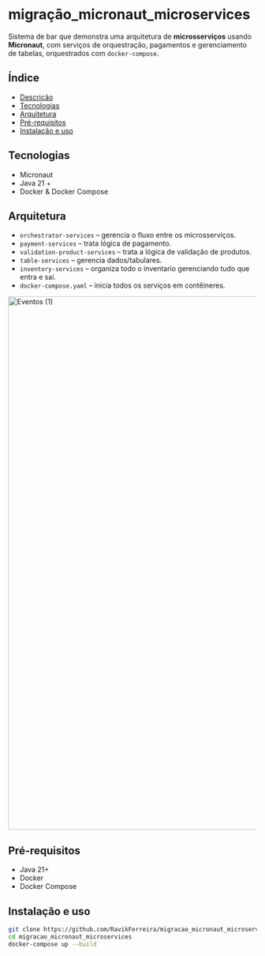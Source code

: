 # migração_micronaut_microservices

Sistema de bar que demonstra uma arquitetura de **microsserviços** usando **Micronaut**, com serviços de orquestração, pagamentos e gerenciamento de tabelas, orquestrados com `docker-compose`.

## Índice
- [Descrição](#descrição)
- [Tecnologias](#tecnologias)
- [Arquitetura](#arquitetura)
- [Pré-requisitos](#pré-requisitos)
- [Instalação e uso](#instalação-e-uso)

## Tecnologias
- Micronaut
- Java 21 +
- Docker & Docker Compose

## Arquitetura
- `orchestrator-services` – gerencia o fluxo entre os microsserviços.
- `payment-services` – trata lógica de pagamento.
- `validation-product-services` – trata a lógica de validação de produtos.
- `table-services` – gerencia dados/tabulares.
- `inventory-services` – organiza todo o inventario gerenciando tudo que entra e sai.
- `docker-compose.yaml` – inicia todos os serviços em contêineres.

<img width="1920" height="1080" alt="Eventos (1)" src="https://github.com/user-attachments/assets/5a415602-ae09-42e1-ad1a-cee80ba3ced4" />


## Pré-requisitos
- Java 21+
- Docker
- Docker Compose

## Instalação e uso
```bash
git clone https://github.com/RavikFerreira/migracao_micronaut_microservices.git
cd migracao_micronaut_microservices
docker-compose up --build
